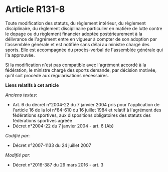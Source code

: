 # Article R131-8

Toute modification des statuts, du règlement intérieur, du règlement disciplinaire, du règlement disciplinaire particulier en
matière de lutte contre le dopage ou du règlement financier adoptée       postérieurement à la délivrance de l'agrément entre
en vigueur à compter de son adoption par l'assemblée générale et est notifiée sans délai au ministre chargé des sports. Elle
est accompagnée du procès-verbal de l'assemblée générale qui l'a approuvée. 

Si la modification n'est pas compatible avec l'agrément accordé à la fédération, le ministre chargé des sports demande, par
décision motivée, qu'il soit procédé aux régularisations nécessaires.

**Liens relatifs à cet article**

_Anciens textes_:

  - Art. 6 du décret n°2004-22 du 7 janvier 2004 pris pour l'application de l'article 16 de la loi n°84-610 du 16 juillet 1984 et relatif à l'agrément des fédérations sportives, aux dispositions obligatoires des statuts des fédérations sportives agréée
  - Décret n°2004-22 du 7 janvier 2004 - art. 6 (Ab)

_Codifié par_:

  - Décret n°2007-1133 du 24 juillet 2007

_Modifié par_:

  - Décret n°2016-387 du 29 mars 2016 - art. 3
